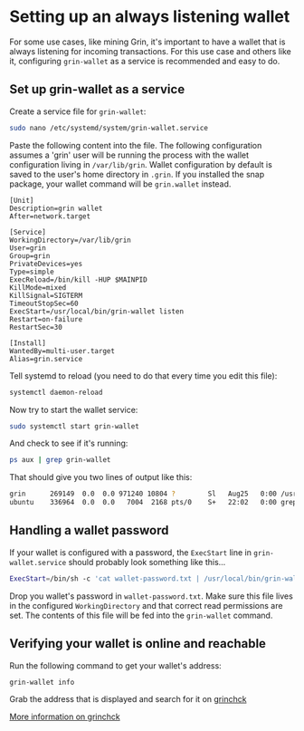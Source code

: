 # Setting up an always listening wallet

For some use cases, like mining Grin, it's important to have a wallet that is always listening for incoming transactions. For this use case and others like it, configuring `grin-wallet` as a service is recommended and easy to do.

## Set up grin-wallet as a service

Create a service file for `grin-wallet`:

```bash
sudo nano /etc/systemd/system/grin-wallet.service
```

Paste the following content into the file. The following configuration assumes a 'grin' user will be running the process with the wallet configuration living in `/var/lib/grin`. Wallet configuration by default is saved to the user's home directory in `.grin`. If you installed the snap package, your wallet command will be `grin.wallet` instead.

```
[Unit]
Description=grin wallet
After=network.target

[Service]
WorkingDirectory=/var/lib/grin
User=grin
Group=grin
PrivateDevices=yes
Type=simple
ExecReload=/bin/kill -HUP $MAINPID
KillMode=mixed
KillSignal=SIGTERM
TimeoutStopSec=60
ExecStart=/usr/local/bin/grin-wallet listen
Restart=on-failure
RestartSec=30

[Install]
WantedBy=multi-user.target
Alias=grin.service
```

Tell systemd to reload (you need to do that every time you edit this file):

```bash
systemctl daemon-reload
```

Now try to start the wallet service:

```bash
sudo systemctl start grin-wallet
```

And check to see if it's running:

```bash
ps aux | grep grin-wallet
```

That should give you two lines of output like this:

```bash
grin      269149  0.0  0.0 971240 10804 ?        Sl   Aug25   0:00 /usr/local/bin/grin-wallet listen
ubuntu    336964  0.0  0.0   7004  2168 pts/0    S+   22:02   0:00 grep --color=auto grin-wallet
```

## Handling a wallet password

If your wallet is configured with a password, the `ExecStart` line in `grin-wallet.service` should probably look something like this...

```bash
ExecStart=/bin/sh -c 'cat wallet-password.txt | /usr/local/bin/grin-wallet listen'
```

Drop you wallet's password in `wallet-password.txt`. Make sure this file lives in the configured `WorkingDirectory` and that correct read permissions are set. The contents of this file will be fed into the `grin-wallet` command.

## Verifying your wallet is online and reachable

Run the following command to get your wallet's address:

```bash
grin-wallet info
```

Grab the address that is displayed and search for it on [grinchck](https://grinchck.uber.space/)

[More information on grinchck](https://forum.grin.mw/t/is-this-grin-wallet-url-reachable/7349)